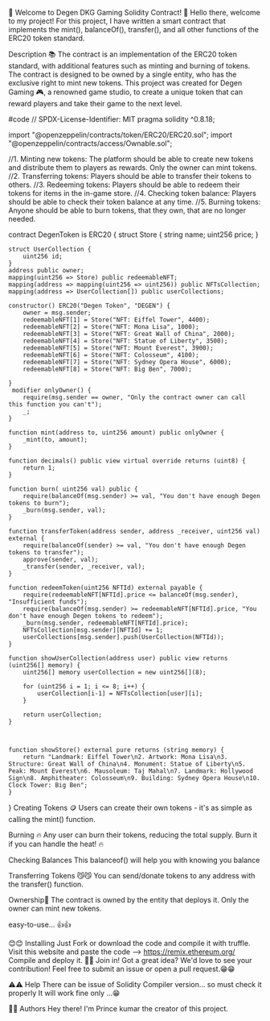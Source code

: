 🎉 Welcome to Degen DKG Gaming Solidity Contract! 🎉
Hello there, welcome to my project! For this project, I have written a smart contract that implements the mint(), balanceOf(), transfer(), and all other functions of the ERC20 token standard.

Description 📚
The contract is an implementation of the ERC20 token standard, with additional features such as minting and burning of tokens. The contract is designed to be owned by a single entity, who has the exclusive right to mint new tokens. This project was created for Degen Gaming 🎮, a renowned game studio, to create a unique token that can reward players and take their game to the next level.

#code
// SPDX-License-Identifier: MIT
pragma solidity ^0.8.18;

import "@openzeppelin/contracts/token/ERC20/ERC20.sol";
import "@openzeppelin/contracts/access/Ownable.sol";

//1. Minting new tokens: The platform should be able to create new tokens and distribute them to players as rewards. Only the owner can mint tokens.
//2. Transferring tokens: Players should be able to transfer their tokens to others.
//3. Redeeming tokens: Players should be able to redeem their tokens for items in the in-game store.
//4. Checking token balance: Players should be able to check their token balance at any time.
//5. Burning tokens: Anyone should be able to burn tokens, that they own, that are no longer needed.

contract DegenToken is ERC20 {
    struct Store {
        string name;
        uint256 price;
    }
    
    struct UserCollection {
        uint256 id;
    }
    address public owner;
    mapping(uint256 => Store) public redeemableNFT;
    mapping(address => mapping(uint256 => uint256)) public NFTsCollection;
    mapping(address => UserCollection[]) public userCollections;

    constructor() ERC20("Degen Token", "DEGEN") {
        owner = msg.sender;
        redeemableNFT[1] = Store("NFT: Eiffel Tower", 4400);
        redeemableNFT[2] = Store("NFT: Mona Lisa", 1000);
        redeemableNFT[3] = Store("NFT: Great Wall of China", 2000);
        redeemableNFT[4] = Store("NFT: Statue of Liberty", 3500);
        redeemableNFT[5] = Store("NFT: Mount Everest", 3900);
        redeemableNFT[6] = Store("NFT: Colosseum", 4100);
        redeemableNFT[7] = Store("NFT: Sydney Opera House", 6000);
        redeemableNFT[8] = Store("NFT: Big Ben", 7000);
        
    }
     modifier onlyOwner() {
        require(msg.sender == owner, "Only the contract owner can call this function you can't");
        _; 
    }

    function mint(address to, uint256 amount) public onlyOwner {
        _mint(to, amount);
    }

    function decimals() public view virtual override returns (uint8) {
        return 1;
    }

    function burn( uint256 val) public {
        require(balanceOf(msg.sender) >= val, "You don't have enough Degen tokens to burn");
        _burn(msg.sender, val);
    }

    function transferToken(address sender, address _receiver, uint256 val) external {
        require(balanceOf(sender) >= val, "You don't have enough Degen tokens to transfer");
        approve(sender, val);
        _transfer(sender, _receiver, val);
    }

    function redeemToken(uint256 NFTId) external payable {
        require(redeemableNFT[NFTId].price <= balanceOf(msg.sender), "Insufficient funds");
        require(balanceOf(msg.sender) >= redeemableNFT[NFTId].price, "You don't have enough Degen tokens to redeem");
        _burn(msg.sender, redeemableNFT[NFTId].price);
        NFTsCollection[msg.sender][NFTId] += 1;
        userCollections[msg.sender].push(UserCollection(NFTId));
    }
   
    function showUserCollection(address user) public view returns (uint256[] memory) {
        uint256[] memory userCollection = new uint256[](8);

        for (uint256 i = 1; i <= 8; i++) {
            userCollection[i-1] = NFTsCollection[user][i]; 
        }

        return userCollection;
    }



    function showStore() external pure returns (string memory) {
        return "Landmark: Eiffel Tower\n2. Artwork: Mona Lisa\n3. Structure: Great Wall of China\n4. Monument: Statue of Liberty\n5. Peak: Mount Everest\n6. Mausoleum: Taj Mahal\n7. Landmark: Hollywood Sign\n8. Amphitheater: Colosseum\n9. Building: Sydney Opera House\n10. Clock Tower: Big Ben";
    }
}
Creating Tokens 🪙
Users can create their own tokens - it's as simple as calling the mint() function.

Burning 🔥
Any user can burn their tokens, reducing the total supply. Burn it if you can handle the heat! 🔥

Checking Balances
This balanceof() will help you with knowing you balance

Transferring Tokens
😼😼 You can send/donate tokens to any address with the transfer() function.

Ownership👑
The contract is owned by the entity that deploys it. Only the owner can mint new tokens.

easy-to-use... 👍👍

😊😊 Installing
Just Fork or download the code and compile it with truffle.
Visit this website and paste the code --> https://remix.ethereum.org/
Compile and deploy it.
👋👋 Join in!
Got a great idea? We'd love to see your contribution! Feel free to submit an issue or open a pull request.😁😁

⚠️⚠️ Help
There can be issue of Solidity Compiler version... so must check it properly It will work fine only ...😁

👤👤 Authors
Hey there! I'm Prince kumar the creator of this project.
